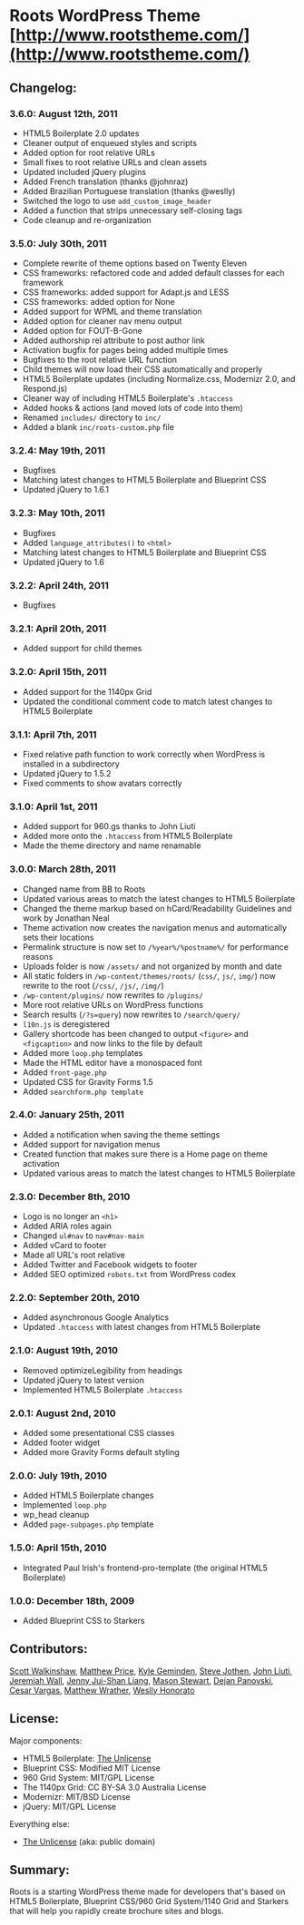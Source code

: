 # Roots WordPress Theme [http://www.rootstheme.com/](http://www.rootstheme.com/)

## Changelog:

### 3.6.0: August 12th, 2011
<ul>
  <li>HTML5 Boilerplate 2.0 updates</li>
  <li>Cleaner output of enqueued styles and scripts</li>
  <li>Added option for root relative URLs</li>
  <li>Small fixes to root relative URLs and clean assets</li>
  <li>Updated included jQuery plugins</li>
  <li>Added French translation (thanks @johnraz)</li>
  <li>Added Brazilian Portuguese translation (thanks @weslly)</li>
  <li>Switched the logo to use <code>add_custom_image_header</code></li>
  <li>Added a function that strips unnecessary self-closing tags</li>
  <li>Code cleanup and re-organization</li>
</ul>

### 3.5.0: July 30th, 2011
<ul>
  <li>Complete rewrite of theme options based on Twenty Eleven</li>
  <li>CSS frameworks: refactored code and added default classes for each framework</li>
  <li>CSS frameworks: added support for Adapt.js and LESS</li>
  <li>CSS frameworks: added option for None</li>
  <li>Added support for WPML and theme translation</li>
  <li>Added option for cleaner nav menu output</li>
  <li>Added option for FOUT-B-Gone</li>
  <li>Added authorship rel attribute to post author link</li>
  <li>Activation bugfix for pages being added multiple times</li>
  <li>Bugfixes to the root relative URL function</li>
  <li>Child themes will now load their CSS automatically and properly</li>
  <li>HTML5 Boilerplate updates (including Normalize.css, Modernizr 2.0, and Respond.js)</li>
  <li>Cleaner way of including HTML5 Boilerplate's <code>.htaccess</code></li>
  <li>Added hooks &amp; actions (and moved lots of code into them)</li>
  <li>Renamed <code>includes/</code> directory to <code>inc/</code></li>
  <li>Added a blank <code>inc/roots-custom.php</code> file</li>
</ul>

### 3.2.4: May 19th, 2011
<ul>
  <li>Bugfixes</li>
  <li>Matching latest changes to HTML5 Boilerplate and Blueprint CSS</li>
  <li>Updated jQuery to 1.6.1</li>
</ul>

### 3.2.3: May 10th, 2011
<ul>
  <li>Bugfixes</li>
  <li>Added <code>language_attributes()</code> to <code>&lt;html&gt;</code></li>
  <li>Matching latest changes to HTML5 Boilerplate and Blueprint CSS</li>
  <li>Updated jQuery to 1.6</li>
</ul>

### 3.2.2: April 24th, 2011
<ul>
  <li>Bugfixes</li>
</ul>

### 3.2.1: April 20th, 2011

<ul>
  <li>Added support for child themes</li>
</ul>

### 3.2.0: April 15th, 2011

<ul>
  <li>Added support for the 1140px Grid</li>
  <li>Updated the conditional comment code to match latest changes to HTML5 Boilerplate</li>
</ul>

### 3.1.1: April 7th, 2011

<ul>
  <li>Fixed relative path function to work correctly when WordPress is installed in a subdirectory</li>
  <li>Updated jQuery to 1.5.2</li>
  <li>Fixed comments to show avatars correctly</li>
</ul>

### 3.1.0: April 1st, 2011

<ul>
  <li>Added support for 960.gs thanks to John Liuti</li>
  <li>Added more onto the <code>.htaccess</code> from HTML5 Boilerplate</li>
  <li>Made the theme directory and name renamable</li>
</ul>

### 3.0.0: March 28th, 2011

<ul>
  <li>Changed name from BB to Roots</li>
  <li>Updated various areas to match the latest changes to HTML5 Boilerplate</li>
  <li>Changed the theme markup based on hCard/Readability Guidelines and work by Jonathan Neal</li>
  <li>Theme activation now creates the navigation menus and automatically sets their locations</li>
  <li>Permalink structure is now set to <code>/%year%/%postname%/</code> for performance reasons</li>
  <li>Uploads folder is now <code>/assets/</code> and not organized by month and date</li>
  <li>All static folders in <code>/wp-content/themes/roots/</code> (<code>css/</code>, <code>js/</code>, <code>img/</code>) now rewrite to the root (<code>/css/</code>, <code>/js/</code>, <code>/img/</code>)</li>
  <li><code>/wp-content/plugins/</code> now rewrites to <code>/plugins/</code></li>
  <li>More root relative URLs on WordPress functions</li>
  <li>Search results (<code>/?s=query</code>) now rewrites to <code>/search/query/</code></li>
  <li><code>l10n.js</code> is deregistered</li>
  <li>Gallery shortcode has been changed to output <code>&lt;figure&gt;</code> and <code>&lt;figcaption&gt;</code> and now links to the file by default</li>
  <li>Added more <code>loop.php</code> templates</li>
  <li>Made the HTML editor have a monospaced font</li>
  <li>Added <code>front-page.php</code></li>
  <li>Updated CSS for Gravity Forms 1.5</li>
  <li>Added <code>searchform.php template</code></li>
</ul>

### 2.4.0: January 25th, 2011

<ul>
  <li>Added a notification when saving the theme settings</li>
  <li>Added support for navigation menus</li>
  <li>Created function that makes sure there is a Home page on theme activation</li>
  <li>Updated various areas to match the latest changes to HTML5 Boilerplate</li>
</ul>

### 2.3.0: December 8th, 2010

<ul>
  <li>Logo is no longer an <code>&lt;h1&gt;</code></li>
  <li>Added ARIA roles again</li>
  <li>Changed <code>ul#nav</code> to <code>nav#nav-main</code></li>
  <li>Added vCard to footer</li>
  <li>Made all URL's root relative</li>
  <li>Added Twitter and Facebook widgets to footer</li>
  <li>Added SEO optimized <code>robots.txt</code> from WordPress codex</li>
</ul>

### 2.2.0: September 20th, 2010

<ul>
  <li>Added asynchronous Google Analytics</li>
  <li>Updated <code>.htaccess</code> with latest changes from HTML5 Boilerplate</li>
</ul>

### 2.1.0: August 19th, 2010

<ul>
  <li>Removed optimizeLegibility from headings</li>
  <li>Updated jQuery to latest version</li>
  <li>Implemented HTML5 Boilerplate <code>.htaccess</code></li>
</ul>

### 2.0.1: August 2nd, 2010

<ul>
  <li>Added some presentational CSS classes</li>
  <li>Added footer widget</li>
  <li>Added more Gravity Forms default styling</li>
</ul>

### 2.0.0: July 19th, 2010

<ul>
  <li>Added HTML5 Boilerplate changes</li>
  <li>Implemented <code>loop.php</code></li>
  <li>wp_head cleanup</li>
  <li>Added <code>page-subpages.php</code> template</li>
</ul>

### 1.5.0: April 15th, 2010

<ul>
  <li>Integrated Paul Irish's frontend-pro-template (the original HTML5 Boilerplate)</li>
</ul>

### 1.0.0: December 18th, 2009

<ul>
  <li>Added Blueprint CSS to Starkers</li>
</ul>

## Contributors:

[Scott Walkinshaw](http://www.scottwalkinshaw.com/), [Matthew Price](http://www.matthewaprice.com/), [Kyle Geminden](http://www.kylegeminden.com/), [Steve Jothen](http://twitter.com/sjothen), [John Liuti](http://twitter.com/JohnLiuti), [Jeremiah Wall](http://jeremiahwall.com/), [Jenny Jui-Shan Liang](http://jsliang.twgogo.org/), [Mason Stewart](http://masondesu.com/), [Dejan Panovski](http://webdesignplus.mk/), [Cesar Vargas](http://www.limitlis.com/), [Matthew Wrather](http://www.wrathercreative.com/), [Weslly Honorato](http://about.me/weslly)

## License:

Major components:

* HTML5 Boilerplate: [The Unlicense](http://unlicense.org)
* Blueprint CSS: Modified MIT License
* 960 Grid System: MIT/GPL License
* The 1140px Grid: CC BY-SA 3.0 Australia License
* Modernizr: MIT/BSD License
* jQuery: MIT/GPL License

Everything else:

* [The Unlicense](http://unlicense.org) (aka: public domain)

## Summary:

Roots is a starting WordPress theme made for developers that's based on HTML5 Boilerplate, Blueprint CSS/960 Grid System/1140 Grid and Starkers that will help you rapidly create brochure sites and blogs.
